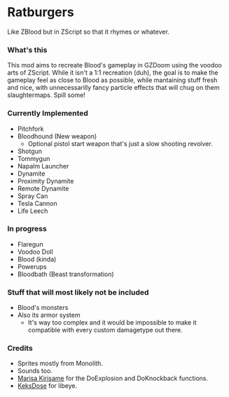 # Ratburgers
Like ZBlood but in ZScript so that it rhymes or whatever.
### What's this
This mod aims to recreate Blood's gameplay in GZDoom using the voodoo arts of ZScript. While it isn't a 1:1 recreation (duh), the goal is to make the gameplay feel as close to Blood as possible, while mantaining stuff fresh and nice, with unnecessarilly fancy particle effects that will chug on them slaughtermaps. Spill some!
### Currently Implemented
- Pitchfork
- Bloodhound (New weapon)
	- Optional pistol start weapon that's just a slow shooting revolver.
- Shotgun
- Tommygun
- Napalm Launcher
- Dynamite
- Proximity Dynamite
- Remote Dynamite
- Spray Can
- Tesla Cannon
- Life Leech
### In progress
- Flaregun
- Voodoo Doll
- Blood (kinda)
- Powerups
- Bloodbath (Beast transformation)
### Stuff that will most likely not be included
- Blood's monsters
- Also its armor system
	- It's way too complex and it would be impossible to make it compatible with every custom damagetype out there.
### Credits
- Sprites mostly from Monolith.
- Sounds too.
- [Marisa Kirisame](https://github.com/OrdinaryMagician) for the DoExplosion and DoKnockback functions.
- [KeksDose](https://forum.zdoom.org/viewtopic.php?f=105&t=64566) for libeye.